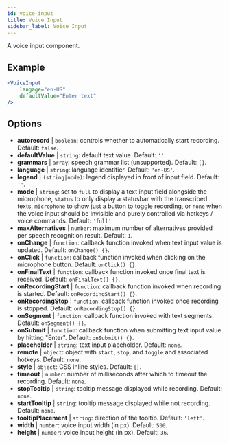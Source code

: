 ```yaml
---
id: voice-input
title: Voice Input
sidebar_label: Voice Input
---
```


A voice input component.

## Example

```jsx live
<VoiceInput
    langage="en-US"
    defaultValue="Enter text"
/>
```



## Options

* __autorecord__ | `boolean`: controls whether to automatically start recording. Default: `false`.
* __defaultValue__ | `string`: default text value. Default: `''`.
* __grammars__ | `array`: speech grammar list (unsupported). Default: `[]`.
* __language__ | `string`: language identifier. Default: `'en-US'`.
* __legend__ | `(string|node)`: legend displayed in front of input field. Default: `''`.
* __mode__ | `string`: set to `full` to display a text input field alongside the microphone, `status` to only display a statusbar with the transcribed texts, `microphone` to show just a button to toggle recording, or `none` when the voice input should be invisible and purely controlled via hotkeys / voice commands. Default: `'full'`.
* __maxAlternatives__ | `number`: maximum number of alternatives provided per speech recognition result. Default: `1`.
* __onChange__ | `function`: callback function invoked when text input value is updated. Default: `onChange() {}`.
* __onClick__ | `function`: callback function invoked when clicking on the microphone button. Default: `onClick() {}`.
* __onFinalText__ | `function`: callback function invoked once final text is received. Default: `onFinalText() {}`.
* __onRecordingStart__ | `function`: callback function invoked when recording is started. Default: `onRecordingStart() {}`.
* __onRecordingStop__ | `function`: callback function invoked once recording is stopped. Default: `onRecordingStop() {}`.
* __onSegment__ | `function`: callback function invoked with text segments. Default: `onSegment() {}`.
* __onSubmit__ | `function`: callback function when submitting text input value by hitting "Enter". Default: `onSubmit() {}`.
* __placeholder__ | `string`: text input placeholder. Default: `none`.
* __remote__ | `object`: object with `start`, `stop`, and `toggle` and associated hotkeys. Default: `none`.
* __style__ | `object`: CSS inline styles. Default: `{}`.
* __timeout__ | `number`: number of milliseconds after which to timeout the recording. Default: `none`.
* __stopTooltip__ | `string`: tooltip message displayed while recording. Default: `none`.
* __startTooltip__ | `string`: tooltip message displayed while not recording. Default: `none`.
* __tooltipPlacement__ | `string`: direction of the tooltip. Default: `'left'`.
* __width__ | `number`: voice input width (in px). Default: `500`.
* __height__ | `number`: voice input height (in px). Default: `36`.
